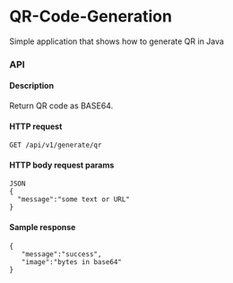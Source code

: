 # QR-Code-Generation
Simple application that shows how to generate QR in Java
### API

#### Description

Return QR code as BASE64.

#### HTTP request

````
GET /api/v1/generate/qr
````

#### HTTP body request params
````
JSON
{
  "message":"some text or URL"
}
````
#### Sample response
````
{
   "message":"success",
   "image":"bytes in base64"
}
````
